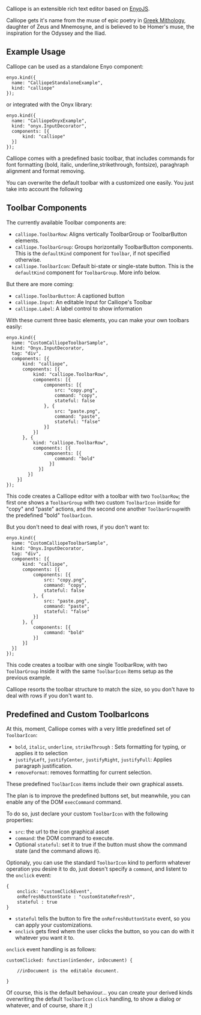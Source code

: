 Calliope is an extensible rich text editor based on [EnyoJS](http://www.enyojs.com).

Calliope gets it's name from the muse of epic poetry in [Greek Mithology](http://en.wikipedia.org/wiki/Calliope), daughter of Zeus and Mnemosyne, and is believed to be Homer's muse, the inspiration for the Odyssey and the Iliad.

Example Usage
-------------

Calliope can be used as a standalone Enyo component:

    enyo.kind({
      name: "CalliopeStandaloneExample",
      kind: "calliope"
    });
	
or integrated with the Onyx library:

    enyo.kind({
      name: "CalliopeOnyxExample",
      kind: "onyx.InputDecorator",
      components: [{
          kind: "calliope"
      }]
    });

Calliope comes with a predefined basic toolbar, that includes commands for font formatting (bold, italic, underline,strikethrough, fontsize), paraghraph alignment and format removing.

You can overwrite the default toolbar with a customized one easily. You just take into account the following

Toolbar Components
------------------

The currently available Toolbar components are:

* `calliope.ToolbarRow`: Aligns vertically ToolbarGroup or ToolbarButton elements.
* `calliope.ToolbarGroup`: Groups horizontally ToolbarButton components. This is the `defaultKind` component for `Toolbar`, if not specified otherwise.
* `calliope.ToolbarIcon`: Default bi-state or single-state button. This is the `defaultKind` component for `ToolbarGroup`. More info below.

But there are more coming:

* `calliope.ToolbarButton`: A captioned button
* `calliope.Input`: An editable Input for Calliope's Toolbar
* `calliope.Label`: A label control to show information

With these current three basic elements, you can make your own toolbars easily:

    enyo.kind({
      name: "CustomCalliopeToolbarSample",
      kind: "Onyx.InputDecorator,
      tag: "div",
      components: [{
          kind: "calliope",
          components: [{
              kind: "calliope.ToolbarRow",
              components: [{
                  components: [{
                      src: "copy.png",
                      command: "copy",
                      stateful: false
                  }, {
                      src: "paste.png",
                      command: "paste",
                      stateful: "false"
                  }]
              }]
          }, {
              kind: "calliope.ToolbarRow",
              components: [{
                  components: [{
                      command: "bold"
                    }]
                }]
            }]
        }]
    });
                  
This code creates a Calliope editor with a toolbar with two `ToolbarRow`; the first one shows a `ToolbarGroup` with two custom `ToolbarIcon` inside for "copy" and "paste" actions, and the second one another `ToolbarGroup`with the predefined "bold" `ToolbarIcon`.

But you don't need to deal with rows, if you don't want to:

    enyo.kind({
      name: "CustomCalliopeToolbarSample",
      kind: "Onyx.InputDecorator,
      tag: "div",
      components: [{
          kind: "calliope",
          components: [{
              components: [{
                  src: "copy.png",
                  command: "copy",
                  stateful: false
              }, {
                  src: "paste.png",
                  command: "paste",
                  stateful: "false"
              }]
          }, {
              components: [{
                  command: "bold"
              }]
          }]
      }]
    });

This code creates a toolbar with one single ToolbarRow, with two `ToolbarGroup` inside it with the same `ToolbarIcon` items setup as the previous example.

Calliope resorts the toolbar structure to match the size, so you don't have to deal with rows if you don't want to.

Predefined and Custom ToolbarIcons
----------------------------------

At this, moment, Calliope comes with a very little predefined set of `ToolbarIcon`:

* `bold`, `italic`, `underline`, `strikeThrough` : Sets formatting for typing, or applies it to selection
* `justifyLeft`, `justifyCenter`, `justifyRight`, `justifyFull`: Applies paragraph justification.
* `removeFormat`: removes formatting for current selection.

These predefined `ToolbarIcon` items include their own graphical assets.

The plan is to improve the predefined buttons set, but meanwhile, you can enable any of the DOM `execCommand` command.

To do so, just declare your custom `ToolbarIcon` with the following properties:

* `src`: the url to the icon graphical asset
* `command`: the DOM command to execute.
* Optional `stateful`: set it to true if the button must show the command state (and the command allows it).

Optionaly, you can use the standard `ToolbarIcon` kind to perform whatever operation you desire it to do, just doesn't specify a `command`, and listent to the `onclick` event:

	{
		onclick: "customClickEvent",
		onRefreshButtonState : "customStateRefresh",
		stateful : true
	}
	
* `stateful` tells the button to fire the `onRefreshButtonState` event, so you can apply your customizations.
* `onclick` gets fired whem the user clicks the button, so you can do with it whatever you want it to.

`onclick` event handling is as follows: 

	customClicked: function(inSender, inDocument) {
	
		//inDocument is the editable document.
		
	}

Of course, this is the default behaviour... you can create your derived kinds overwriting the default `ToolbarIcon` `click` handling, to show a dialog or whatever, and of course, share it ;)